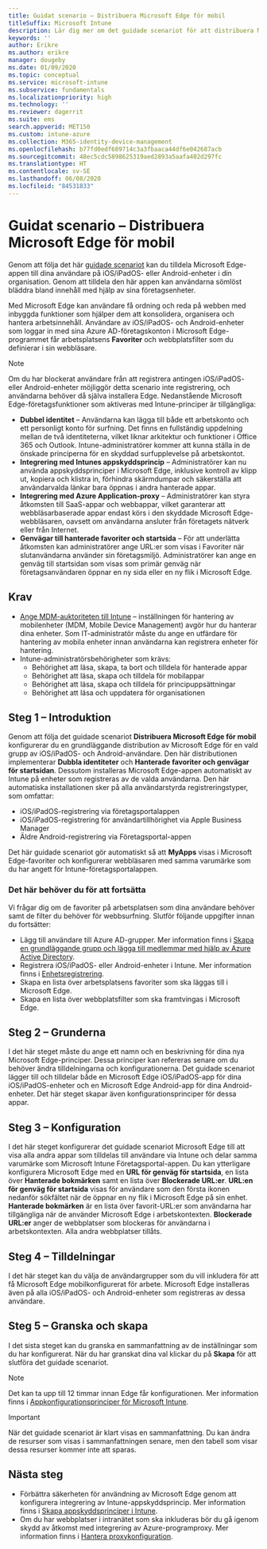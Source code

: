 ```yaml
---
title: Guidat scenario – Distribuera Microsoft Edge för mobil
titleSuffix: Microsoft Intune
description: Lär dig mer om det guidade scenariot för att distribuera Microsoft Edge för mobil från Microsoft 365-enhetshanteringsportalen.
keywords: ''
author: Erikre
ms.author: erikre
manager: dougeby
ms.date: 01/09/2020
ms.topic: conceptual
ms.service: microsoft-intune
ms.subservice: fundamentals
ms.localizationpriority: high
ms.technology: ''
ms.reviewer: dagerrit
ms.suite: ems
search.appverid: MET150
ms.custom: intune-azure
ms.collection: M365-identity-device-management
ms.openlocfilehash: b77fd0edf689714c3a3fbaaca44df6e042687acb
ms.sourcegitcommit: 48ec5cdc5898625319aed2893a5aafa402d297fc
ms.translationtype: HT
ms.contentlocale: sv-SE
ms.lasthandoff: 06/08/2020
ms.locfileid: "84531833"
---
```

# <a name="guided-scenario---deploy-microsoft-edge-for-mobile"></a>Guidat scenario – Distribuera Microsoft Edge för mobil

Genom att följa det här [guidade scenariot](guided-scenarios-overview.md) kan du tilldela Microsoft Edge-appen till dina användare på iOS/iPadOS- eller Android-enheter i din organisation. Genom att tilldela den här appen kan användarna sömlöst bläddra bland innehåll med hjälp av sina företagsenheter.

Med Microsoft Edge kan användare få ordning och reda på webben med inbyggda funktioner som hjälper dem att konsolidera, organisera och hantera arbetsinnehåll. Användare av iOS/iPadOS- och Android-enheter som loggar in med sina Azure AD-företagskonton i Microsoft Edge-programmet får arbetsplatsens **Favoriter** och webbplatsfilter som du definierar i sin webbläsare.

> [!NOTE]
> Om du har blockerat användare från att registrera antingen iOS/iPadOS- eller Android-enheter möjliggör detta scenario inte registrering, och användarna behöver då själva installera Edge.
Nedanstående Microsoft Edge-företagsfunktioner som aktiveras med Intune-principer är tillgängliga:

- **Dubbel identitet** – Användarna kan lägga till både ett arbetskonto och ett personligt konto för surfning. Det finns en fullständig uppdelning mellan de två identiteterna, vilket liknar arkitektur och funktioner i Office 365 och Outlook. Intune-administratörer kommer att kunna ställa in de önskade principerna för en skyddad surfupplevelse på arbetskontot.
- **Integrering med Intunes appskyddsprincip** – Administratörer kan nu använda appskyddsprinciper i Microsoft Edge, inklusive kontroll av klipp ut, kopiera och klistra in, förhindra skärmdumpar och säkerställa att användarvalda länkar bara öppnas i andra hanterade appar.
- **Integrering med Azure Application-proxy** – Administratörer kan styra åtkomsten till SaaS-appar och webbappar, vilket garanterar att webbläsarbaserade appar endast körs i den skyddade Microsoft Edge-webbläsaren, oavsett om användarna ansluter från företagets nätverk eller från Internet.
- **Genvägar till hanterade favoriter och startsida** – För att underlätta åtkomsten kan administratörer ange URL:er som visas i Favoriter när slutanvändarna använder sin företagsmiljö. Administratörer kan ange en genväg till startsidan som visas som primär genväg när företagsanvändaren öppnar en ny sida eller en ny flik i Microsoft Edge.

## <a name="prerequisites"></a>Krav

- [Ange MDM-auktoriteten till Intune](mdm-authority-set.md#set-mdm-authority-to-intune) – inställningen för hantering av mobilenheter (MDM, Mobile Device Management) avgör hur du hanterar dina enheter. Som IT-administratör måste du ange en utfärdare för hantering av mobila enheter innan användarna kan registrera enheter för hantering.
- Intune-administratörsbehörigheter som krävs:
  - Behörighet att läsa, skapa, ta bort och tilldela för hanterade appar
  - Behörighet att läsa, skapa och tilldela för mobilappar
  - Behörighet att läsa, skapa och tilldela för principuppsättningar
  - Behörighet att läsa och uppdatera för organisationen

## <a name="step-1---introduction"></a>Steg 1 – Introduktion

Genom att följa det guidade scenariot **Distribuera Microsoft Edge för mobil** konfigurerar du en grundläggande distribution av Microsoft Edge för en vald grupp av iOS/iPadOS- och Android-användare. Den här distributionen implementerar **Dubbla identiteter** och **Hanterade favoriter och genvägar för startsidan**. Dessutom installeras Microsoft Edge-appen automatiskt av Intune på enheter som registreras av de valda användarna. Den här automatiska installationen sker på alla användarstyrda registreringstyper, som omfattar:

- iOS/iPadOS-registrering via företagsportalappen
- iOS/iPadOS-registrering för användartillhörighet via Apple Business Manager
- Äldre Android-registrering via Företagsportal-appen

Det här guidade scenariot gör automatiskt så att **MyApps** visas i Microsoft Edge-favoriter och konfigurerar webbläsaren med samma varumärke som du har angett för Intune-företagsportalappen.

### <a name="what-you-will-need-to-continue"></a>Det här behöver du för att fortsätta

Vi frågar dig om de favoriter på arbetsplatsen som dina användare behöver samt de filter du behöver för webbsurfning. Slutför följande uppgifter innan du fortsätter:

- Lägg till användare till Azure AD-grupper. Mer information finns i [Skapa en grundläggande grupp och lägga till medlemmar med hjälp av Azure Active Directory](https://go.microsoft.com/fwlink/?linkid=2102458).
- Registrera iOS/iPadOS- eller Android-enheter i Intune. Mer information finns i [Enhetsregistrering](https://go.microsoft.com/fwlink/?linkid=2102547).
- Skapa en lista över arbetsplatsens favoriter som ska läggas till i Microsoft Edge.
- Skapa en lista över webbplatsfilter som ska framtvingas i Microsoft Edge.

## <a name="step-2---basics"></a>Steg 2 – Grunderna

I det här steget måste du ange ett namn och en beskrivning för dina nya Microsoft Edge-principer. Dessa principer kan refereras senare om du behöver ändra tilldelningarna och konfigurationerna. Det guidade scenariot lägger till och tilldelar både en Microsoft Edge iOS/iPadOS-app för dina iOS/iPadOS-enheter och en Microsoft Edge Android-app för dina Android-enheter. Det här steget skapar även konfigurationsprinciper för dessa appar.

## <a name="step-3---configuration"></a>Steg 3 – Konfiguration

I det här steget konfigurerar det guidade scenariot Microsoft Edge till att visa alla andra appar som tilldelas till användare via Intune och delar samma varumärke som Microsoft Intune Företagsportal-appen. Du kan ytterligare konfigurera Microsoft Edge med en **URL för genväg för startsida**, en lista över **Hanterade bokmärken** samt en lista över **Blockerade URL:er**. **URL:en för genväg för startsida** visas för användare som den första ikonen nedanför sökfältet när de öppnar en ny flik i Microsoft Edge på sin enhet. **Hanterade bokmärken** är en lista över favorit-URL:er som användarna har tillgängliga när de använder Microsoft Edge i arbetskontexten. **Blockerade URL:er** anger de webbplatser som blockeras för användarna i arbetskontexten. Alla andra webbplatser tillåts.

## <a name="step-4---assignments"></a>Steg 4 – Tilldelningar

I det här steget kan du välja de användargrupper som du vill inkludera för att få Microsoft Edge mobilkonfigurerat för arbete. Microsoft Edge installeras även på alla iOS/iPadOS- och Android-enheter som registreras av dessa användare.

## <a name="step-5---review--create"></a>Steg 5 – Granska och skapa

I det sista steget kan du granska en sammanfattning av de inställningar som du har konfigurerat. När du har granskat dina val klickar du på **Skapa** för att slutföra det guidade scenariot. 

> [!NOTE]
> Det kan ta upp till 12 timmar innan Edge får konfigurationen. Mer information finns i [Appkonfigurationsprinciper för Microsoft Intune](../apps/app-configuration-policies-overview.md).

> [!IMPORTANT]
> När det guidade scenariot är klart visas en sammanfattning. Du kan ändra de resurser som visas i sammanfattningen senare, men den tabell som visar dessa resurser kommer inte att sparas.

## <a name="next-steps"></a>Nästa steg

- Förbättra säkerheten för användning av Microsoft Edge genom att konfigurera integrering av Intune-appskyddsprincip. Mer information finns i [Skapa appskyddsprinciper i Intune](../apps/manage-microsoft-edge.md#create-intune-app-protection-policies).
- Om du har webbplatser i intranätet som ska inkluderas bör du gå igenom skydd av åtkomst med integrering av Azure-programproxy. Mer information finns i [Hantera proxykonfiguration](../apps/manage-microsoft-edge.md#manage-proxy-configuration).